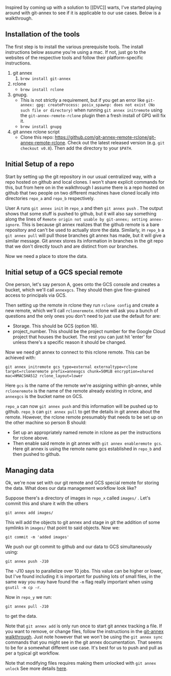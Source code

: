 Inspired by coming up with a solution to [[DVC]] warts, I've started playing around with git-annex to see if it is applicable to our use cases. Below is a walkthrough.
## Installation of the tools

The first step is to install the various prerequisite tools. The install instructions below assume you're using a mac. If not, just go to the websites of the respective tools and follow their platform-specific instructions.

1. git annex
	1. `brew install git-annex`
2. rclone
	- `brew install rclone`
3. gnupg.
	- This is not strictly a requirement, but if you get an error like `git-annex: gpg: createProcess: posix_spawnp: does not exist (No such file or directory)` when running `git annex initremote` using the `git-annex-remote-rclone` plugin then a fresh install of GPG will fix it.
	- `brew install gnupg` 
4. git annex rclone script
	- Clone this repo: https://github.com/git-annex-remote-rclone/git-annex-remote-rclone. Check out the latest released version (e.g. `git checkout v0.8`). Then add the directory to your `$PATH`.

## Initial Setup of a repo

Start by setting up the git repository in our usual centralized way, with a repo hosted on github and local clones. I won't share explicit commands for this, but from here on in the walkthrough I assume there is a repo hosted on github that two people on two different machines have cloned locally into directories `repo_a` and `repo_b` respectively. 

User A runs `git annex init` in `repo_a` and then `git annex push` . The output shows that some stuff is pushed to github, but it will also say something along the lines of `Remote origin not usable by git-annex; setting annex-ignore`. This is because git annex realizes that the github remote is a bare repository and can't be used to actually store the data. Similarly, in `repo_b` a `git annex pull` will pull those branches git annex has made, but it will give a similar message. Git annex stores its information in branches in the git repo that we don't directly touch and are distinct from our branches.

Now we need a place to store the data.
## Initial setup of a GCS special remote

One person, let's say person A, goes onto the GCS console and creates a bucket, which we'll call `annexgcs`. They should then give fine-grained access to principals via GCS.

Then setting up the remote in rclone they run `rclone config` and create a new remote, which we'll call `rcloneremote`.  rclone will ask you a bunch of questions and the only ones you don't need to just use the default for are:
- Storage. This should be GCS (option 16).
- project_number. This should be the project number for the Google Cloud project that houses the bucket.
The rest you can just hit 'enter' for unless there's a specific reason it should be changed.

Now we need git annex to connect to this rclone remote. This can be achieved with:

```
git annex initremote gcs type=external externaltype=rclone target=rcloneremote prefix=annexgcs chunk=50MiB encryption=shared mac=HMACSHA512 rclone_layout=lower
```
Here `gcs` is the name of the remote we're assigning within git-annex, while `rcloneremote` is the name of the remote already existing in rclone, and `annexgcs` is the bucket name on GCS.

`repo_a` can now `git annex push` and this information will be pushed up to github. `repo_b` can `git annex pull` to get the details in git annex about the remote. However, the rclone remote presumably that needs to be set up on the other machine so person B should:
- Set up an appropriately named remote in rclone as per the instructions for rclone above.
- Then enable said remote in git annex with `git annex enableremote gcs`. Here git annex is using the remote name gcs established in `repo_b` and then pushed to github.
## Managing data

Ok, we're now set with our git remote and GCS special remote for storing the data. What does our data management workflow look like?

Suppose there's a directory of images in `repo_x` called `images/` . Let's commit this and share it with the others

```
git annex add images/
```

This will add the objects to git annex and stage in git the addition of some symlinks in `images/` that point to said objects. Now we:

```
git commit -m 'added images'
```

We push our git commit to github and our data to GCS simultaneously using:

```
git annex push -J10
```
The -J10 says to parallelize over 10 jobs. This value can be higher or lower, but I've found including it is important for pushing lots of small files, in the same way you may have found the `-m` flag really important when using `gsutil -m cp -r`.

Now in `repo_y` we run:
```
git annex pull -J10 
```
to get the data.

Note that `git annex add` is only run once to start git annex tracking a file. If you want to remove, or change files, follow the instructions in the [git-annex walkthrough](https://git-annex.branchable.com/walkthrough/). Just note however that we won't be using the `git annex sync` commands that you might see in the git annex documentation. That seems to be for a somewhat different use case. It's best for us to push and pull as per a typical git workflow.

Note that modifying files requires making them unlocked with `git annex unlock` See more details [here](https://git-annex.branchable.com/tips/unlocked_files/).

